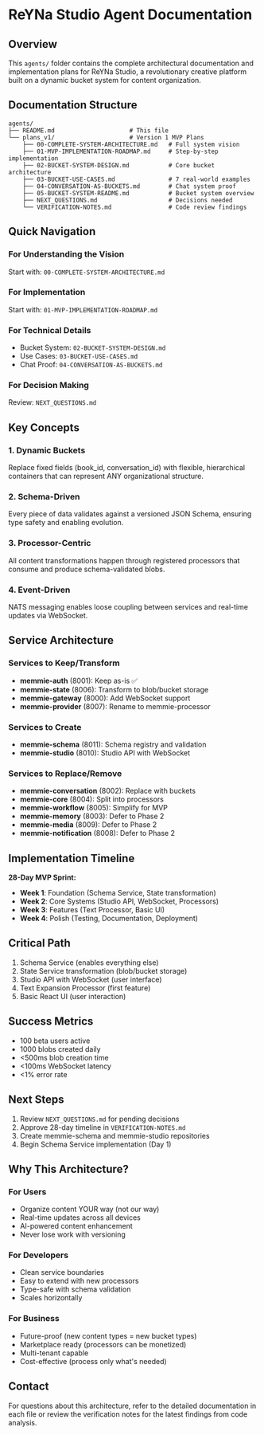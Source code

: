 # ReYNa Studio Agent Documentation

## Overview

This `agents/` folder contains the complete architectural documentation and implementation plans for ReYNa Studio, a revolutionary creative platform built on a dynamic bucket system for content organization.

## Documentation Structure

```
agents/
├── README.md                     # This file
└── plans_v1/                     # Version 1 MVP Plans
    ├── 00-COMPLETE-SYSTEM-ARCHITECTURE.md   # Full system vision
    ├── 01-MVP-IMPLEMENTATION-ROADMAP.md     # Step-by-step implementation
    ├── 02-BUCKET-SYSTEM-DESIGN.md           # Core bucket architecture
    ├── 03-BUCKET-USE-CASES.md               # 7 real-world examples
    ├── 04-CONVERSATION-AS-BUCKETS.md        # Chat system proof
    ├── 05-BUCKET-SYSTEM-README.md           # Bucket system overview
    ├── NEXT_QUESTIONS.md                    # Decisions needed
    └── VERIFICATION-NOTES.md                # Code review findings
```

## Quick Navigation

### For Understanding the Vision
Start with: `00-COMPLETE-SYSTEM-ARCHITECTURE.md`

### For Implementation
Start with: `01-MVP-IMPLEMENTATION-ROADMAP.md`

### For Technical Details
- Bucket System: `02-BUCKET-SYSTEM-DESIGN.md`
- Use Cases: `03-BUCKET-USE-CASES.md`
- Chat Proof: `04-CONVERSATION-AS-BUCKETS.md`

### For Decision Making
Review: `NEXT_QUESTIONS.md`

## Key Concepts

### 1. Dynamic Buckets
Replace fixed fields (book_id, conversation_id) with flexible, hierarchical containers that can represent ANY organizational structure.

### 2. Schema-Driven
Every piece of data validates against a versioned JSON Schema, ensuring type safety and enabling evolution.

### 3. Processor-Centric
All content transformations happen through registered processors that consume and produce schema-validated blobs.

### 4. Event-Driven
NATS messaging enables loose coupling between services and real-time updates via WebSocket.

## Service Architecture

### Services to Keep/Transform
- **memmie-auth** (8001): Keep as-is ✅
- **memmie-state** (8006): Transform to blob/bucket storage
- **memmie-gateway** (8000): Add WebSocket support
- **memmie-provider** (8007): Rename to memmie-processor

### Services to Create
- **memmie-schema** (8011): Schema registry and validation
- **memmie-studio** (8010): Studio API with WebSocket

### Services to Replace/Remove
- **memmie-conversation** (8002): Replace with buckets
- **memmie-core** (8004): Split into processors
- **memmie-workflow** (8005): Simplify for MVP
- **memmie-memory** (8003): Defer to Phase 2
- **memmie-media** (8009): Defer to Phase 2
- **memmie-notification** (8008): Defer to Phase 2

## Implementation Timeline

**28-Day MVP Sprint:**

- **Week 1**: Foundation (Schema Service, State transformation)
- **Week 2**: Core Systems (Studio API, WebSocket, Processors)
- **Week 3**: Features (Text Processor, Basic UI)
- **Week 4**: Polish (Testing, Documentation, Deployment)

## Critical Path

1. Schema Service (enables everything else)
2. State Service transformation (blob/bucket storage)
3. Studio API with WebSocket (user interface)
4. Text Expansion Processor (first feature)
5. Basic React UI (user interaction)

## Success Metrics

- 100 beta users active
- 1000 blobs created daily
- <500ms blob creation time
- <100ms WebSocket latency
- <1% error rate

## Next Steps

1. Review `NEXT_QUESTIONS.md` for pending decisions
2. Approve 28-day timeline in `VERIFICATION-NOTES.md`
3. Create memmie-schema and memmie-studio repositories
4. Begin Schema Service implementation (Day 1)

## Why This Architecture?

### For Users
- Organize content YOUR way (not our way)
- Real-time updates across all devices
- AI-powered content enhancement
- Never lose work with versioning

### For Developers
- Clean service boundaries
- Easy to extend with new processors
- Type-safe with schema validation
- Scales horizontally

### For Business
- Future-proof (new content types = new bucket types)
- Marketplace ready (processors can be monetized)
- Multi-tenant capable
- Cost-effective (process only what's needed)

## Contact

For questions about this architecture, refer to the detailed documentation in each file or review the verification notes for the latest findings from code analysis.
